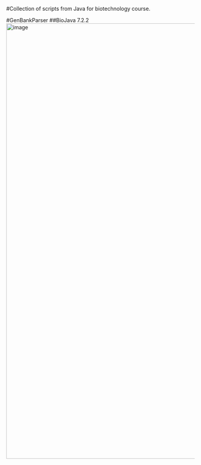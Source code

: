 #Collection of scripts from  Java for biotechnology course.

 #GenBankParser 
 ##BioJava 7.2.2
 <img width="945" height="1164" alt="image" src="https://github.com/user-attachments/assets/83a2c9cf-6870-479c-8eaa-874dfbd48179" />

